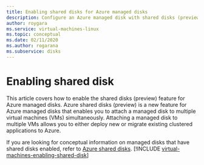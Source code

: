 ```yaml
---
title: Enabling shared disks for Azure managed disks
description: Configure an Azure managed disk with shared disks (preview) so that you can share it across multiple VMs
author: roygara
ms.service: virtual-machines-linux
ms.topic: conceptual
ms.date: 02/11/2020
ms.author: rogarana
ms.subservice: disks
---
```


# Enabling shared disk

This article covers how to enable the shared disks (preview) feature for Azure managed disks. Azure shared disks (preview) is a new feature for Azure managed disks that enables you to attach a managed disk to multiple virtual machines (VMs) simultaneously. Attaching a managed disk to multiple VMs allows you to either deploy new or migrate existing clustered applications to Azure. 

If you are looking for conceptual information on managed disks that have shared disks enabled, refer to [Azure shared disks](disks-shared-disks.md).
[!INCLUDE [virtual-machines-enabling-shared-disk](../../../includes/virtual-machines-enabling-shared-disk.md)]